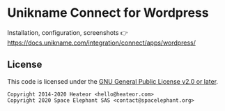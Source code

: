 # Unikname Connect for Wordpress

Installation, configuration, screenshots 👉 https://docs.unikname.com/integration/connect/apps/wordpress/

## License

This code is licensed under the [GNU General Public License v2.0 or later](LICENSE).

    Copyright 2014-2020 Heateor <hello@heateor.com>
    Copyright 2020 Space Elephant SAS <contact@spacelephant.org>
